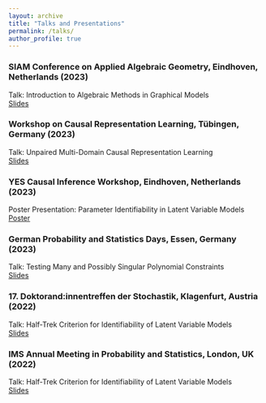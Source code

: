 ```yaml
---
layout: archive
title: "Talks and Presentations"
permalink: /talks/
author_profile: true
---
```


### SIAM Conference on Applied Algebraic Geometry, Eindhoven, Netherlands (2023)
Talk: Introduction to Algebraic Methods in Graphical Models \
[Slides](https://nilssturma.github.io/files/presentation_SIAM_AG23.pdf)

### Workshop on Causal Representation Learning, Tübingen, Germany (2023)
Talk: Unpaired Multi-Domain Causal Representation Learning \
[Slides](https://nilssturma.github.io/files/presentation_Tuebingen.pdf)

### YES Causal Inference Workshop, Eindhoven, Netherlands (2023)
Poster Presentation: Parameter Identifiability in Latent Variable Models \
[Poster](https://nilssturma.github.io/files/poster_eindhoven_2023.pdf)

### German Probability and Statistics Days, Essen, Germany (2023)
Talk: Testing Many and Possibly Singular Polynomial Constraints \
[Slides](https://nilssturma.github.io/files/GPSD23_Nils.pdf)

### 17. Doktorand:innentreffen der Stochastik, Klagenfurt, Austria (2022)
Talk: Half-Trek Criterion for Identifiability of Latent Variable Models \
[Slides](https://nilssturma.github.io/files/LF_HTC_presentation_Klagenfurt.pdf)

### IMS Annual Meeting in Probability and Statistics, London, UK (2022)
Talk: Half-Trek Criterion for Identifiability of Latent Variable Models \
[Slides](https://nilssturma.github.io/files/LF_HTC_presentation_IMS.pdf)
